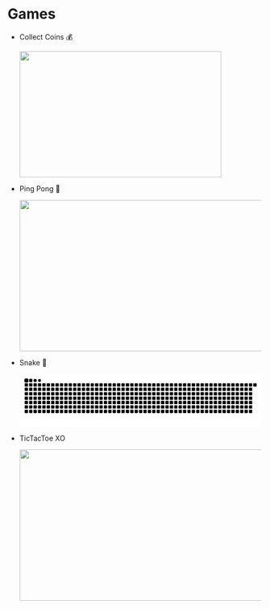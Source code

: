# Games


- <p>Collect Coins 💰</p>
    <img width=400 height=250 align="center" src="https://i.pinimg.com/originals/73/83/1b/73831bc6a1f37ad12a920d407cc24baf.gif"/>

- <p>Ping Pong 🏓</p>
    <img width=500 height=300 align="center" src="https://cdn.dribbble.com/users/1000837/screenshots/4349787/media/5e1ed636cc16f056ff18b05408fa7800.gif"/>
    
- <p>Snake 🐍</p>
  <img align="center" src="https://raw.githubusercontent.com/imrrobat/imrrobat/d1b244e170d2b75fdda3efd499eaaf163f7a617c/images/github-contribution-grid-snake.svg" />


- <p>TicTacToe XO</p>
    <img width=500 height=300 align="center" src="https://logicalgamedesigner.com/wp-content/uploads/2021/12/D5CB6C5B-10E0-44AC-8475-91A00CD494D9.gif"/>

